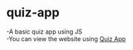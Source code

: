 # quiz-app
 -A basic quiz app using JS <br>
 -You can view the website using [Quiz App](https://jashkarangiya.github.io/quiz-app/) 
 
 
